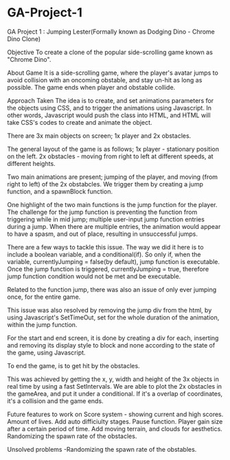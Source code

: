 # GA-Project-1

GA Project 1 : Jumping Lester(Formally known as Dodging Dino - Chrome Dino Clone)

Objective
To create a clone of the popular side-scrolling game known as "Chrome Dino".

About Game
It is a side-scrolling game, where the player's avatar jumps to avoid collision with an oncoming obstable, and stay un-hit as long as possible. The game ends when player and obstable collide.

Approach Taken
The idea is to create, and set animations parameters for the objects using CSS, and to trigger the animations using Javascript. In other words, Javascript would push the class into HTML, and HTML will take CSS's codes to create and animate the object.

There are 3x main objects on screen; 1x player and 2x obstacles.

The general layout of the game is as follows;
1x player - stationary position on the left.
2x obstacles - moving from right to left at different speeds, at different heights.

Two main animations are present; jumping of the player, and moving (from right to left) of the 2x obstabcles. We trigger them by creating a jump function, and a spawnBlock function.

One highlight of the two main functions is the jump function for the player. The challenge for the jump function is preventing the function from triggering while in mid jump; multiple user-input jump function entries during a jump. When there are multiple entries, the animation would appear to have a spasm, and out of place, resulting in unsuccessful jumps.

There are a few ways to tackle this issue. The way we did it here is to include a boolean variable, and a conditional(if). So only if, when the variable, currentlyJumping = false(by default), jump function is executable. Once the jump function is triggered, currentlyJumping = true, therefore jump function condition would not be met and be executable.

Related to the function jump, there was also an issue of only ever jumping once, for the entire game.

This issue was also resolved by removing the jump div from the html, by using Javascript's SetTimeOut, set for the whole duration of the animation, within the jump function.

For the start and end screen, it is done by creating a div for each, inserting and removing its display style to block and none according to the state of the game, using Javascript.

To end the game, is to get hit by the obstacles.

This was achieved by getting the x, y, width and height of the 3x objects in real time by using a fast SetIntervals. We are able to plot the 2x obstacles in the gameArea, and put it under a conditional. If it's a overlap of coordinates, it's a collision and the game ends.

Future features to work on
Score system - showing current and high scores.
Amount of lives.
Add auto difficiulty stages.
Pause function.
Player gain size after a certain period of time.
Add moving terrain, and clouds for aesthetics.
Randomizing the spawn rate of the obstacles.

Unsolved problems
-Randomizing the spawn rate of the obstables.
